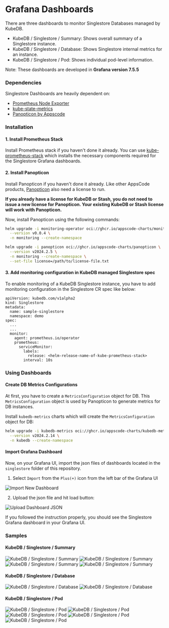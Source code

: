 # Grafana Dashboards

There are three dashboards to monitor Singlestore Databases managed by KubeDB.

- KubeDB / Singlestore / Summary: Shows overall summary of a Singlestore instance.
- KubeDB / Singlestore / Database: Shows Singlestore internal metrics for an instance.
- KubeDB / Singlestore / Pod: Shows individual pod-level information.

Note: These dashboards are developed in **Grafana version 7.5.5**

### Dependencies

Singlestore Dashboards are heavily dependent on:

- [Prometheus Node Exporter](https://github.com/prometheus/node_exporter)
- [kube-state-metrics](https://github.com/kubernetes/kube-state-metrics)
- [Panopticon by Appscode](https://byte.builders/blog/post/introducing-panopticon/)


### Installation

#### 1. Install Prometheus Stack

Install Prometheus stack if you haven't done it already. You can use [kube-prometheus-stack](https://artifacthub.io/packages/helm/prometheus-community/kube-prometheus-stack) which installs the necessary components required for the Singlestore Grafana dashboards.

#### 2. Install Panopticon

Install Panopticon if you haven't done it already. Like other AppsCode products, [Panopticon](https://byte.builders/blog/post/introducing-panopticon/) also need a license to run.

**If you already have a license for KubeDB or Stash, you do not need to issue a new license for Panopticon. Your existing KubeDB or Stash license will work with Panopticon.**

Now, install Panopticon using the following commands:

```bash
helm upgrade -i monitoring-operator oci://ghcr.io/appscode-charts/monitoring-operator \
  --version v0.0.4 \
  -n monitoring --create-namespace

helm upgrade -i panopticon oci://ghcr.io/appscode-charts/panopticon \
  --version v2024.2.5 \
  -n monitoring --create-namespace \
  --set-file license=/path/to/license-file.txt
```

#### 3. Add monitoring configuration in KubeDB managed Singlestore spec

To enable monitoring of a KubeDB Singlestore instance, you have to add monitoring configuration in the Singlestore CR spec like below:

```
apiVersion: kubedb.com/v1alpha2
kind: Singlestore
metadata:
  name: sample-singlestore
  namespace: demo
spec:
  ...
  ...
  monitor:
    agent: prometheus.io/operator
    prometheus:
      serviceMonitor:
        labels:
          release: <helm-release-name-of-kube-prometheus-stack>
        interval: 10s
```

### Using Dashboards

#### Create DB Metrics Configurations

At first, you have to create a `MetricsConfiguration` object for DB. This `MetricsConfiguration` object is used by Panopticon to generate metrics for DB instances.

Install `kubedb-metrics` charts which will create the `MetricsConfiguration` object for DB:

```bash
helm upgrade -i kubedb-metrics oci://ghcr.io/appscode-charts/kubedb-metrics \
  --version v2024.2.14 \
  -n kubedb --create-namespace
```

#### Import Grafana Dashboard

Now, on your Grafana UI, import the json files of dashboards located in the `singlestore` folder of this repository.


1. Select `Import` from the `Plus(+)` icon from the left bar of the Grafana UI

![Import New Dashboard](/singlestore/images/import_dashboard_1.png)

2. Upload the json file and hit load button:

![Upload Dashboard JSON](/singlestore/images/import_dashboard_2.png)


If you followed the instruction properly, you should see the Singlestore Grafana dashboard in your Grafana UI.

### Samples

####  KubeDB / Singlestore / Summary

![KubeDB / Singlestore / Summary](/singlestore/images/singlestore-summary-1.png)
![KubeDB / Singlestore / Summary](/singlestore/images/singlestore-summary-2.png)
![KubeDB / Singlestore / Summary](/singlestore/images/singlestore-summary-3.png)
![KubeDB / Singlestore / Summary](/singlestore/images/singlestore-summary-4.png)

#### KubeDB / Singlestore / Database

![KubeDB / Singlestore / Database](/singlestore/images/singlestore-database-1.png)
![KubeDB / Singlestore / Database](/singlestore/images/singlestore-database-2.png)

#### KubeDB / Singlestore / Pod

![KubeDB / Singlestore / Pod](/singlestore/images/singlestore-pod-1.png)
![KubeDB / Singlestore / Pod](/singlestore/images/singlestore-pod-2.png)
![KubeDB / Singlestore / Pod](/singlestore/images/singlestore-pod-3.png)
![KubeDB / Singlestore / Pod](/singlestore/images/singlestore-pod-4.png)
![KubeDB / Singlestore / Pod](/singlestore/images/singlestore-pod-5.png)